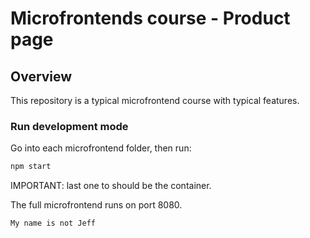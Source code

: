 # Microfrontends course - Product page

## Overview

This repository is a typical microfrontend course with typical features.

### Run development mode

Go into each microfrontend folder, then run:

```bash
npm start
```

IMPORTANT: last one to should be the container.

The full microfrontend runs on port 8080.

```gherkin
My name is not Jeff
```
